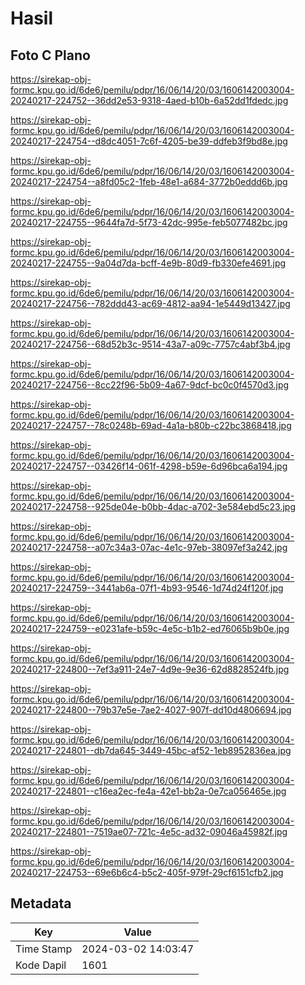 # Hasil

## Foto C Plano

https://sirekap-obj-formc.kpu.go.id/6de6/pemilu/pdpr/16/06/14/20/03/1606142003004-20240217-224752--36dd2e53-9318-4aed-b10b-6a52dd1fdedc.jpg

https://sirekap-obj-formc.kpu.go.id/6de6/pemilu/pdpr/16/06/14/20/03/1606142003004-20240217-224754--d8dc4051-7c6f-4205-be39-ddfeb3f9bd8e.jpg

https://sirekap-obj-formc.kpu.go.id/6de6/pemilu/pdpr/16/06/14/20/03/1606142003004-20240217-224754--a8fd05c2-1feb-48e1-a684-3772b0eddd6b.jpg

https://sirekap-obj-formc.kpu.go.id/6de6/pemilu/pdpr/16/06/14/20/03/1606142003004-20240217-224755--9644fa7d-5f73-42dc-995e-feb5077482bc.jpg

https://sirekap-obj-formc.kpu.go.id/6de6/pemilu/pdpr/16/06/14/20/03/1606142003004-20240217-224755--9a04d7da-bcff-4e9b-80d9-fb330efe4691.jpg

https://sirekap-obj-formc.kpu.go.id/6de6/pemilu/pdpr/16/06/14/20/03/1606142003004-20240217-224756--782ddd43-ac69-4812-aa94-1e5449d13427.jpg

https://sirekap-obj-formc.kpu.go.id/6de6/pemilu/pdpr/16/06/14/20/03/1606142003004-20240217-224756--68d52b3c-9514-43a7-a09c-7757c4abf3b4.jpg

https://sirekap-obj-formc.kpu.go.id/6de6/pemilu/pdpr/16/06/14/20/03/1606142003004-20240217-224756--8cc22f96-5b09-4a67-9dcf-bc0c0f4570d3.jpg

https://sirekap-obj-formc.kpu.go.id/6de6/pemilu/pdpr/16/06/14/20/03/1606142003004-20240217-224757--78c0248b-69ad-4a1a-b80b-c22bc3868418.jpg

https://sirekap-obj-formc.kpu.go.id/6de6/pemilu/pdpr/16/06/14/20/03/1606142003004-20240217-224757--03426f14-061f-4298-b59e-6d96bca6a194.jpg

https://sirekap-obj-formc.kpu.go.id/6de6/pemilu/pdpr/16/06/14/20/03/1606142003004-20240217-224758--925de04e-b0bb-4dac-a702-3e584ebd5c23.jpg

https://sirekap-obj-formc.kpu.go.id/6de6/pemilu/pdpr/16/06/14/20/03/1606142003004-20240217-224758--a07c34a3-07ac-4e1c-97eb-38097ef3a242.jpg

https://sirekap-obj-formc.kpu.go.id/6de6/pemilu/pdpr/16/06/14/20/03/1606142003004-20240217-224759--3441ab6a-07f1-4b93-9546-1d74d24f120f.jpg

https://sirekap-obj-formc.kpu.go.id/6de6/pemilu/pdpr/16/06/14/20/03/1606142003004-20240217-224759--e0231afe-b59c-4e5c-b1b2-ed76065b9b0e.jpg

https://sirekap-obj-formc.kpu.go.id/6de6/pemilu/pdpr/16/06/14/20/03/1606142003004-20240217-224800--7ef3a911-24e7-4d9e-9e36-62d8828524fb.jpg

https://sirekap-obj-formc.kpu.go.id/6de6/pemilu/pdpr/16/06/14/20/03/1606142003004-20240217-224800--79b37e5e-7ae2-4027-907f-dd10d4806694.jpg

https://sirekap-obj-formc.kpu.go.id/6de6/pemilu/pdpr/16/06/14/20/03/1606142003004-20240217-224801--db7da645-3449-45bc-af52-1eb8952836ea.jpg

https://sirekap-obj-formc.kpu.go.id/6de6/pemilu/pdpr/16/06/14/20/03/1606142003004-20240217-224801--c16ea2ec-fe4a-42e1-bb2a-0e7ca056465e.jpg

https://sirekap-obj-formc.kpu.go.id/6de6/pemilu/pdpr/16/06/14/20/03/1606142003004-20240217-224801--7519ae07-721c-4e5c-ad32-09046a45982f.jpg

https://sirekap-obj-formc.kpu.go.id/6de6/pemilu/pdpr/16/06/14/20/03/1606142003004-20240217-224753--69e6b6c4-b5c2-405f-979f-29cf6151cfb2.jpg


## Metadata

| Key        | Value               |
| ---------- | ------------------- |
| Time Stamp | 2024-03-02 14:03:47 |
| Kode Dapil | 1601                |



